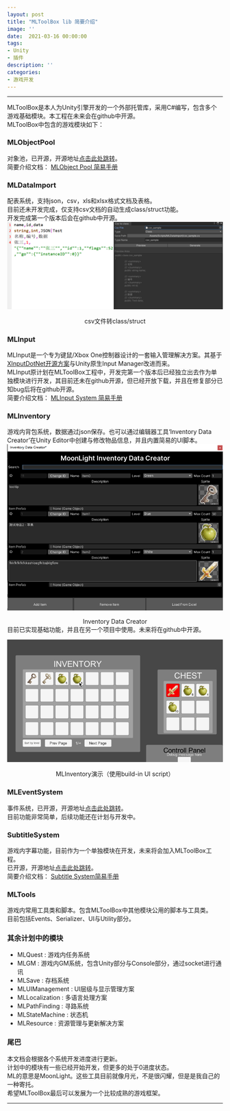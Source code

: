 ```yaml
---
layout: post
title: "MLToolBox lib 简要介绍"
image: ''
date:  2021-03-16 00:00:00
tags:
- Unity
- 插件
description: ''
categories:
- 游戏开发
---
```


---
MLToolBox是本人为Unity引擎开发的一个外部托管库，采用C#编写，包含多个游戏基础模块。本工程在未来会在github中开源。  
MLToolBox中包含的游戏模块如下：  

### MLObjectPool
对象池，已开源，开源地址<a href="https://github.com/GhostYii/MLObjectPool" target="_blank">点击此处跳转</a>。  
简要介绍文档： [MLObject Pool 简易手册](../mlobjectpool/)

### MLDataImport
配表系统，支持json，csv，xls和xlsx格式文档及表格。  
目前还未开发完成，仅支持csv文档的自动生成class/struct功能。  
开发完成第一个版本后会在github中开源。  
![csv2class](../assets/img/mltoolbox/csv2class.png)  
<center>csv文件转class/struct</center>

### MLInput
MLInput是一个专为键鼠/Xbox One控制器设计的一套输入管理解决方案。其基于<a href = "https://github.com/speps/XInputDotNet" target = "blank">XInputDotNet开源方案</a>与Unity原生Input Manager改进而来。  
MLInput原计划在MLToolBox工程中，开发完第一个版本后已经独立出去作为单独模块进行开发，其目前还未在github开源，但已经开放下载，并且在修复部分已知bug后将在github开源。  
简要介绍文档： [MLInput System 简易手册](../mlinput/)

### MLInventory
游戏内背包系统，数据通过json保存。也可以通过编辑器工具‘Inventory Data Creator’在Unity Editor中创建与修改物品信息，并且内置简易的UI脚本。
![inventory data creator](../assets/img/mltoolbox/inventory_data_creator.png)  
<center>Inventory Data Creator</center>  
目前已实现基础功能，并且在另一个项目中使用。未来将在github中开源。  

![inventory data creator](../assets/img/mltoolbox/inventory_demo.gif)  
<center>MLInventory演示（使用build-in UI script）</center>

### MLEventSystem
事件系统，已开源，开源地址<a href="https://github.com/GhostYii/MLEventSystem" target="_blank">点击此处跳转</a>。  
目前功能非常简单，后续功能还在计划与开发中。

### SubtitleSystem
游戏内字幕功能，目前作为一个单独模块在开发，未来将会加入MLToolBox工程。  
已开源，开源地址<a href="https://github.com/GhostYii/SubtitleSystem_Demo" target="_blank">点击此处跳转</a>。  
简要介绍文档： [Subtitle System简易手册](../SubtitleSystem/)

### MLTools
游戏内常用工具类和脚本。包含MLToolBox中其他模块公用的脚本与工具类。  
目前包括Events、Serializer、UI与Utility部分。

### 其余计划中的模块
- MLQuest : 游戏内任务系统
- MLGM : 游戏内GM系统，包含Unity部分与Console部分，通过socket进行通讯
- MLSave : 存档系统
- MLUIManagement : UI层级与显示管理方案
- MLLocalization : 多语言处理方案
- MLPathFinding : 寻路系统
- MLStateMachine    : 状态机
- MLResource    : 资源管理与更新解决方案

### 尾巴
本文档会根据各个系统开发进度进行更新。  
计划中的模块有一些已经开始开发，但更多的处于0进度状态。  
ML的意思是MoonLight。这些工具目前就像月光，不是很闪耀，但是是我自己的一种寄托。  
希望MLToolBox最后可以发展为一个比较成熟的游戏框架。

---